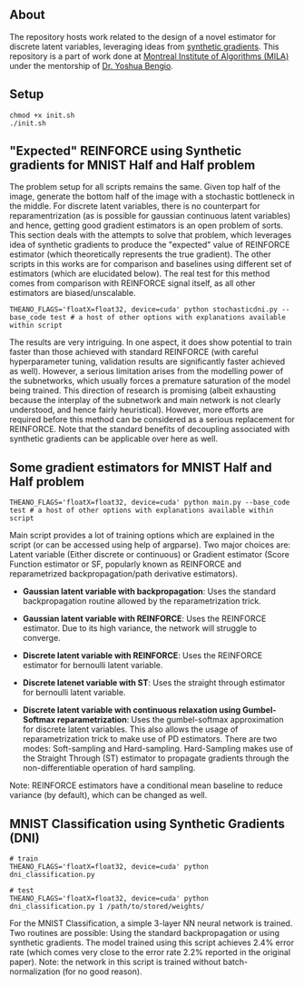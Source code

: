 ## About
The repository hosts work related to the design of a novel estimator for discrete latent variables, leveraging ideas from [synthetic gradients](https://arxiv.org/abs/1608.05343). This repository is a part of work done at [Montreal Institute of Algorithms (MILA)](https://mila.umontreal.ca/) under the mentorship of [Dr. Yoshua Bengio](http://www.iro.umontreal.ca/~bengioy/yoshua_en/).

## Setup
```
chmod +x init.sh
./init.sh
```
## "Expected" REINFORCE using Synthetic gradients for MNIST Half and Half problem
The problem setup for all scripts remains the same. Given top half of the image, generate the bottom half of the image with a stochastic bottleneck in the middle. For discrete latent variables, there is no counterpart for reparamentrization (as is possible for gaussian continuous latent variables) and hence, getting good gradient estimators is an open problem of sorts. This section deals with the attempts to solve that problem, which leverages idea of synthetic gradients to produce the "expected" value of REINFORCE estimator (which theoretically represents the true gradient). The other scripts in this works are for comparison and baselines using different set of estimators (which are elucidated below). The real test for this method comes from comparison with REINFORCE signal itself, as all other estimators are biased/unscalable.

```
THEANO_FLAGS='floatX=float32, device=cuda' python stochasticdni.py --base_code test # a host of other options with explanations available within script
```

The results are very intriguing. In one aspect, it does show potential to train faster than those achieved with standard REINFORCE (with careful hyperparameter tuning, validation results are significantly faster achieved as well). However, a serious limitation arises from the modelling power of the subnetworks, which usually forces a premature saturation of the model being trained. This direction of research is promising (albeit exhausting because the interplay of the subnetwork and main network is not clearly understood, and hence fairly heuristical). However, more efforts are required before this method can be considered as a serious replacement for REINFORCE. Note that the standard benefits of decoupling associated with synthetic gradients can be applicable over here as well.

## Some gradient estimators for MNIST Half and Half problem
```
THEANO_FLAGS='floatX=float32, device=cuda' python main.py --base_code test # a host of other options with explanations available within script
```

Main script provides a lot of training options which are explained in the script (or can be accessed using help of argparse). Two major choices are: Latent variable (Either discrete or continuous) or Gradient estimator (Score Function estimator or SF, popularly known as REINFORCE and reparametrized backpropagation/path derivative estimators).

  - **Gaussian latent variable with backpropagation**: Uses the standard backpropagation routine allowed by the reparametrization trick.

  - **Gaussian latent variable with REINFORCE**: Uses the REINFORCE estimator. Due to its high variance, the network will struggle to converge.

  - **Discrete latent variable with REINFORCE**: Uses the REINFORCE estimator for bernoulli latent variable.

  - **Discrete latenet variable with ST**: Uses the straight through estimator for bernoulli latent variable.

  - **Discrete latent variable with continuous relaxation using Gumbel-Softmax reparametrization**: Uses the gumbel-softmax approximation for discrete latent variables. This also allows the usage of reparametrization trick to make use of PD estimators. There are two modes: Soft-sampling and Hard-sampling. Hard-Sampling makes use of the Straight Through (ST) estimator to propagate gradients through the non-differentiable operation of hard sampling.

Note: REINFORCE estimators have a conditional mean baseline to reduce variance (by default), which can be changed as well. 
## MNIST Classification using Synthetic Gradients (DNI)
```
# train
THEANO_FLAGS='floatX=float32, device=cuda' python dni_classification.py

# test
THEANO_FLAGS='floatX=float32, device=cuda' python dni_classification.py 1 /path/to/stored/weights/
```

For the MNIST Classification, a simple 3-layer NN neural network is trained. Two routines are possible: Using the standard backpropagation or using synthetic gradients. The model trained using this script achieves 2.4% error rate (which comes very close to the error rate 2.2% reported in the original paper). Note: the network in this script is trained without batch-normalization (for no good reason).
